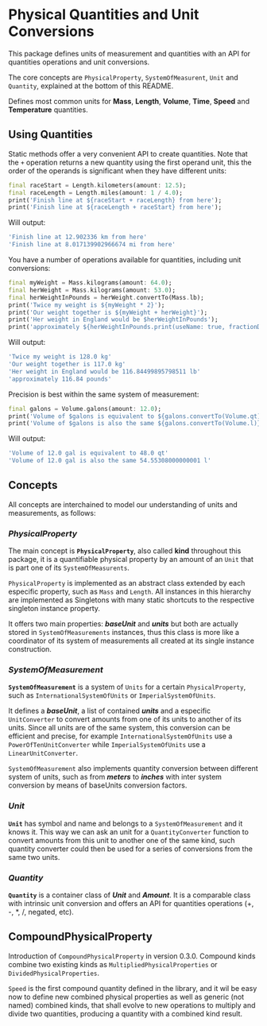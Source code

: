 # Physical Quantities and Unit Conversions

This package defines units of measurement and quantities with an API for quantities operations and unit conversions.

The core concepts are `PhysicalProperty`, `SystemOfMeasurent`, `Unit` and `Quantity`, explained at the bottom of this README.

Defines most common units for **Mass**, **Length**, **Volume**, **Time**, **Speed** and **Temperature** quantities.

## Using Quantities

Static methods offer a very convenient API to create quantities. Note that the `+` operation returns a new quantity using the first operand unit,
this the order of the operands is significant when they have different units:
```dart
final raceStart = Length.kilometers(amount: 12.5);
final raceLength = Length.miles(amount: 1 / 4.0);
print('Finish line at ${raceStart + raceLength} from here');
print('Finish line at ${raceLength + raceStart} from here');
```

Will output:
```dart
'Finish line at 12.902336 km from here'
'Finish line at 8.017139902966674 mi from here'
```

You have a number of operations available for quantities, including unit conversions:
```dart
final myWeight = Mass.kilograms(amount: 64.0);
final herWeight = Mass.kilograms(amount: 53.0);
final herWeightInPounds = herWeight.convertTo(Mass.lb);
print('Twice my weight is ${myWeight * 2}');
print('Our weight together is ${myWeight + herWeight}');
print('Her weight in England would be $herWeightInPounds');
print('approximately ${herWeightInPounds.print(useName: true, fractionDigits: 2)}');
```

Will output:
```dart
'Twice my weight is 128.0 kg'
'Our weight together is 117.0 kg'
'Her weight in England would be 116.84499895798511 lb'
'approximately 116.84 pounds'
```

Precision is best within the same system of measurement:
```dart
final galons = Volume.galons(amount: 12.0);
print('Volume of $galons is equivalent to ${galons.convertTo(Volume.qt)}');
print('Volume of $galons is also the same ${galons.convertTo(Volume.l)}');
```

Will output:
```dart
'Volume of 12.0 gal is equivalent to 48.0 qt'
'Volume of 12.0 gal is also the same 54.55308000000001 l'
```

## Concepts

All concepts are interchained to model our understanding of units and measurements, as follows:

### ***PhysicalProperty***

The main concept is **`PhysicalProperty`**, also called **kind** throughout this package, it is a quantifiable physical property by an amount of an `Unit` that is part one of its `SystemOfMeasurents`.

`PhysicalProperty` is implemented as an abstract class extended by each especific property, such as `Mass` and `Length`. All instances in this hierarchy are implemented as Singletons with many static shortcuts to the respective singleton instance property.

It offers two main properties: ***baseUnit*** and ***units*** but both are actually stored in `SystemOfMeasurements` instances, thus this class is more like a coordinator of its system of measurements all created at its single instance construction.

### ***SystemOfMeasurement***

**`SystemOfMeasurement`** is a system of `Units` for a certain `PhysicalProperty`, such as `InternationalSystemOfUnits` or `ImperialSystemOfUnits`.

It defines a ***baseUnit***, a list of contained ***units*** and a especific `UnitConverter` to convert amounts from one of its units to another of its units. Since all units are of the same system, this conversion can be efficient and precise, for example `InternationalSystemOfUnits` use a `PowerOfTenUnitConverter` while `ImperialSystemOfUnits` use a `LinearUnitConverter`.

`SystemOfMeasurement` also implements quantity conversion between different system of units, such as from ***meters*** to ***inches*** with inter system conversion by means of baseUnits conversion factors.

### ***Unit***

**`Unit`** has symbol and name and belongs to a `SystemOfMeasurement` and it knows it. This way we can ask an unit for a `QuantityConverter` function to convert amounts from this unit to another one of the same kind, such quantity converter could then be used for a series of conversions from the same two units.

### ***Quantity***

**`Quantity`** is a container class of ***Unit*** and ***Amount***. It is a comparable class with intrinsic unit conversion and offers an API for 
quantities operations (+, -, *, /, negated, etc).

## **CompoundPhysicalProperty**

Introduction of `CompoundPhysicalProperty` in version 0.3.0. Compound kinds combine two existing kinds as `MultipliedPhysicalProperties` or `DividedPhysicalProperties`.

`Speed` is the first compound quantity defined in the library, and it wil be easy now to define new combined physical properties as well as generic (not named) combined kinds,
that shall evolve to new operations to multiply and divide two quantities, producing a quantity with a combined kind result.
